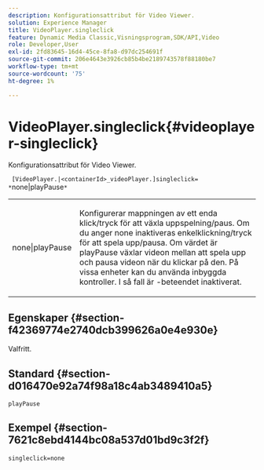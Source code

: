 ```yaml
---
description: Konfigurationsattribut för Video Viewer.
solution: Experience Manager
title: VideoPlayer.singleclick
feature: Dynamic Media Classic,Visningsprogram,SDK/API,Video
role: Developer,User
exl-id: 2fd83645-16d4-45ce-8fa8-d97dc254691f
source-git-commit: 206e4643e3926cb85b4be2189743578f88180be7
workflow-type: tm+mt
source-wordcount: '75'
ht-degree: 1%

---
```


# VideoPlayer.singleclick{#videoplayer-singleclick}

Konfigurationsattribut för Video Viewer.

` [VideoPlayer.|<containerId>_videoPlayer.]singleclick= *`none|playPause`*`

<table id="table_C616483932C2482CA9794DDD7313FD7C"> 
 <tbody> 
  <tr> 
   <td colname="col1"> <p> <span class="codeph"> <span class="varname"> none|playPause</span> </span> </p> </td> 
   <td colname="col2"> <p> Konfigurerar mappningen av ett enda klick/tryck för att växla uppspelning/paus. Om du anger <span class="codeph"> none</span> inaktiveras enkelklickning/tryck för att spela upp/pausa. Om värdet är <span class="codeph"> playPause</span> växlar videon mellan att spela upp och pausa videon när du klickar på den. På vissa enheter kan du använda inbyggda kontroller. I så fall är <span class="codeph">-beteendet </span> inaktiverat. </p> </td> 
  </tr> 
 </tbody> 
</table>

## Egenskaper {#section-f42369774e2740dcb399626a0e4e930e}

Valfritt.

## Standard {#section-d016470e92a74f98a18c4ab3489410a5}

`playPause`

## Exempel {#section-7621c8ebd4144bc08a537d01bd9c3f2f}

```
singleclick=none
```
